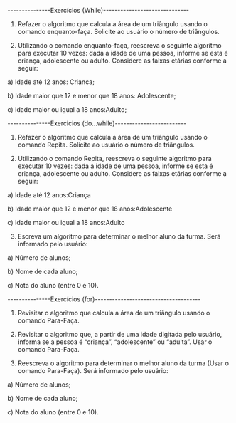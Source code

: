 ---------------Exercícios (While)------------------------------

1.  Refazer o algoritmo que calcula a área de um triângulo
usando o comando enquanto-faça. Solicite ao usuário
o número de triângulos.

2.  Utilizando o comando enquanto-faça, reescreva o
seguinte algoritmo para executar 10 vezes: dada a
idade de uma pessoa, informe se esta é criança,
adolescente ou adulto. Considere as faixas etárias
conforme a seguir:

a)  Idade até 12 anos: Crianca;

b)  Idade maior que 12 e menor que 18 anos: Adolescente;

c)  Idade maior ou igual a 18 anos:Adulto;




---------------Exercicios (do...while)-------------------------

1.  Refazer o algoritmo que calcula a área de um triângulo
usando o comando Repita. Solicite ao usuário o
número de triângulos.

2.  Utilizando o comando Repita, reescreva o seguinte
algoritmo para executar 10 vezes: dada a idade de uma
pessoa, informe se esta é criança, adolescente ou
adulto. Considere as faixas etárias conforme a seguir:

a)  Idade até 12 anos:Criança

b)  Idade maior que 12 e menor que 18 anos:Adolescente

c)  Idade maior ou igual a 18 anos:Adulto

3.  Escreva um algoritmo para determinar o melhor aluno
da turma. Será informado pelo usuário:

a)  Número de alunos;

b)  Nome de cada aluno;

c)  Nota do aluno (entre 0 e 10).




---------------Exercícios (for)-------------------------------------

1.  Revisitar o algoritmo que calcula a área de um triângulo
usando o comando Para-Faça.

2.  Revisitar o algoritmo que, a partir de uma idade digitada
pelo usuário, informa se a pessoa é “criança”,
“adolescente” ou “adulta”. Usar o comando Para-Faça.

5.  Reescreva o algoritmo para determinar o melhor aluno
da turma (Usar o comando Para-Faça). Será informado
pelo usuário:

a)  Número de alunos;

b)  Nome de cada aluno;

c)  Nota do aluno (entre 0 e 10).
